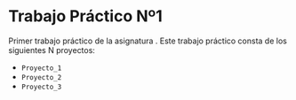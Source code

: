 # Trabajo Práctico Nº1

Primer trabajo práctico de la asignatura <Algoritmos y Estructuras de Datos>.
Este trabajo práctico consta de los siguientes N proyectos:
  - `Proyecto_1`
  - `Proyecto_2`
  - `Proyecto_3`

